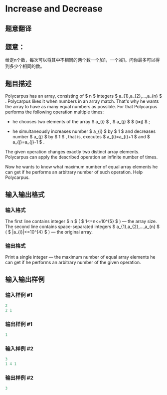 # Increase and Decrease

## 题意翻译

## 题意：

给定n个数，每次可以将其中不相同的两个数一个加1，一个减1。问你最多可以得到多少个相同的数。

## 题目描述

Polycarpus has an array, consisting of $ n $ integers $ a_{1},a_{2},...,a_{n} $ . Polycarpus likes it when numbers in an array match. That's why he wants the array to have as many equal numbers as possible. For that Polycarpus performs the following operation multiple times:

- he chooses two elements of the array $ a_{i} $ , $ a_{j} $ $ (i≠j) $ ;

- he simultaneously increases number $ a_{i} $ by $ 1 $ and decreases number $ a_{j} $ by $ 1 $ , that is, executes $ a_{i}=a_{i}+1 $ and $ a_{j}=a_{j}-1 $ .

The given operation changes exactly two distinct array elements. Polycarpus can apply the described operation an infinite number of times.

Now he wants to know what maximum number of equal array elements he can get if he performs an arbitrary number of such operation. Help Polycarpus.

## 输入输出格式

### 输入格式

The first line contains integer $ n $ ( $ 1<=n<=10^{5} $ ) — the array size. The second line contains space-separated integers $ a_{1},a_{2},...,a_{n} $ ( $ |a_{i}|<=10^{4} $ ) — the original array.

### 输出格式

Print a single integer — the maximum number of equal array elements he can get if he performs an arbitrary number of the given operation.

## 输入输出样例

### 输入样例 #1

```cpp
2
2 1

```
### 输出样例 #1

```cpp
1

```
### 输入样例 #2

```cpp
3
1 4 1

```
### 输出样例 #2

```cpp
3

```
